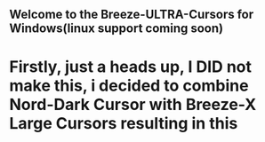 ## Welcome to the Breeze-ULTRA-Cursors for Windows(linux support coming soon)

# Firstly, just a heads up, I DID not make this, i decided to combine Nord-Dark Cursor with Breeze-X Large Cursors resulting in this
